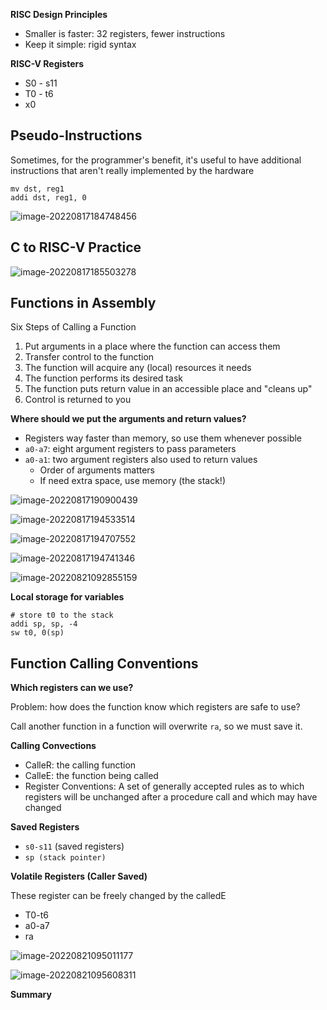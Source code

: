 **RISC Design Principles**

- Smaller is faster: 32 registers, fewer instructions
- Keep it simple: rigid syntax

**RISC-V Registers**

- S0 - s11
- T0 - t6
- x0



## Pseudo-Instructions

Sometimes, for the programmer's benefit, it's useful to have additional instructions that aren't really implemented by the hardware

```assembly
mv dst, reg1
addi dst, reg1, 0
```

![image-20220817184748456](lecture7.assets/image-20220817184748456.png)



## C to RISC-V Practice

![image-20220817185503278](lecture7.assets/image-20220817185503278.png)



## Functions in Assembly 

Six Steps of Calling a Function 

1. Put arguments in a place where the function can access them 
2. Transfer control to the function
3. The function will acquire any (local) resources it needs
4. The function performs its desired task
5. The function puts return value in an accessible place and "cleans up"
6. Control is returned to you



**Where should we put the arguments and return values?**

- Registers way faster than memory, so use them whenever possible 
- `a0-a7`: eight argument registers to pass parameters 
- `a0-a1`: two argument registers also used to return values 
  - Order of arguments matters
  - If need extra space, use memory (the stack!)

![image-20220817190900439](lecture7.assets/image-20220817190900439.png)

![image-20220817194533514](lecture7.assets/image-20220817194533514.png)

![image-20220817194707552](lecture7.assets/image-20220817194707552.png)

![image-20220817194741346](lecture7.assets/image-20220817194741346.png)



![image-20220821092855159](lecture7.assets/image-20220821092855159.png)



**Local storage for variables**

```assembly
# store t0 to the stack
addi sp, sp, -4
sw t0, 0(sp)
```



## Function Calling Conventions

**Which registers can we use?**

Problem: how does the function know which registers are safe to use?

Call another function in a function will overwrite `ra`, so we must save it.

**Calling Convections**

- CalleR: the calling function
- CalleE: the function being called
- Register Conventions: A set of generally accepted rules as to which registers will be unchanged after a procedure call and which may have changed



**Saved Registers**

- `s0-s11` (saved registers)
- `sp (stack pointer)` 



**Volatile Registers (Caller Saved)**

These register can be freely changed by the calledE

- T0-t6
- a0-a7
- ra

 ![image-20220821095011177](lecture7.assets/image-20220821095011177.png)

![image-20220821095608311](lecture7.assets/image-20220821095608311.png)



**Summary**

